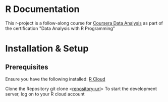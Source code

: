 # R Documentation

This r-project is a follow-along course for [Coursera Data Analysis](https://www.coursera.org/learn/data-analysis-r) as part of the certification "Data Analysis with R Programming"

# Installation & Setup
## Prerequisites
Ensure you have the following installed:
[R Cloud](https://posit.cloud/)

Clone the Repository
git clone <[repository-url](https://github.com/julielaursen/r-projects.git)>
To start the development server, log on to your R cloud account


